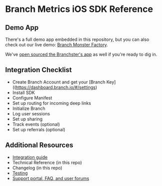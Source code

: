 # Branch Metrics iOS SDK Reference

## Demo App

There's a full demo app embedded in this repository, but you can also check out our live demo: [Branch Monster Factory](https://itunes.apple.com/us/app/id917737838). 

We've [open sourced the Branchster's app](https://github.com/BranchMetrics/Branchster-iOS) as well if you're ready to dig in.

## Integration Checklist

- Create Branch Account and get your [Branch Key]((https://dashboard.branch.io/#/settings)
- Install SDK
- Configure Manifest
- Set up routing for incoming deep links
- Initialize Branch
- Log user sessions 
- Set up sharing 
- Track events (optional)
- Set up referrals (optional)

## Additional Resources
- [Integration guide](https://dev.branch.io/recipes/quickstart_guide/ios/)
- Technical Reference (in this repo)
- Changelog (in this repo)
- [Testing](https://dev.branch.io/recipes/testing_your_integration/ios/)
- [Support portal, FAQ, and user forums](http://support.branch.io)
